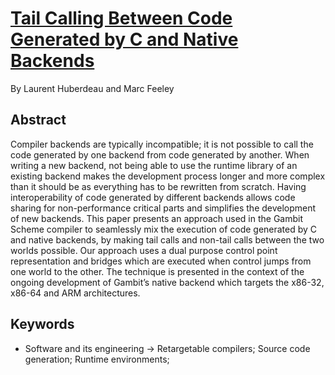 # [Tail Calling Between Code Generated by C and Native Backends]()

By Laurent Huberdeau and Marc Feeley

## Abstract

Compiler backends are typically incompatible; it is not possible to
call the code generated by one backend from code generated by
another. When writing a new backend, not being able to use the runtime
library of an existing backend makes the development process longer
and more complex than it should be as everything has to be rewritten
from scratch. Having interoperability of code generated by different
backends allows code sharing for non-performance critical parts and
simplifies the development of new backends. This paper presents an
approach used in the Gambit Scheme compiler to seamlessly mix the
execution of code generated by C and native backends, by making tail
calls and non-tail calls between the two worlds possible. Our approach
uses a dual purpose control point representation and bridges which are
executed when control jumps from one world to the other. The technique
is presented in the context of the ongoing development of Gambit’s
native backend which targets the x86-32, x86-64 and ARM architectures.

## Keywords

- Software and its engineering → Retargetable compilers; Source code generation; Runtime environments;
